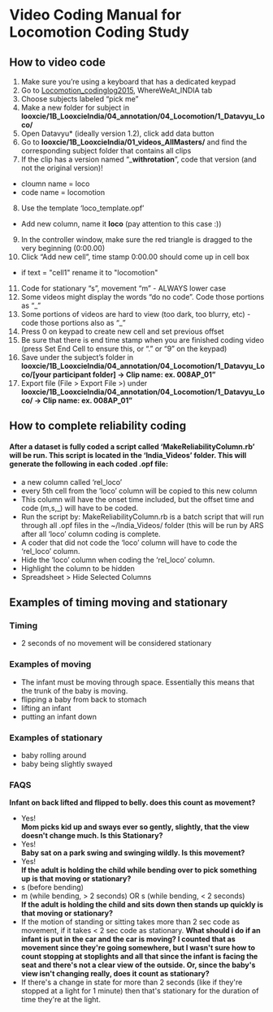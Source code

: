 # Video Coding Manual for Locomotion Coding Study  

## How to video code   
1.  Make sure you’re using a keyboard that has a dedicated keypad
2.  Go to [Locomotion_codinglog2015](https://docs.google.com/spreadsheets/d/1zxMLBf0ayY_wHaJLWKZRl28KQyDpNmKFHhMfYwMYqtA/edit#gid=1826061711), WhereWeAt_INDIA tab  
3.  Choose subjects labeled “pick me”
4.  Make a new folder for subject in **looxcie/1B_LooxcieIndia/04_annotation/04_Locomotion/1_Datavyu_Loco/**
5.  Open Datavyu* (ideally version 1.2), click add data button
6.  Go to **looxcie/1B_LooxcieIndia/01_videos_AllMasters/** and find the corresponding subject folder that contains all clips 
7.  If the clip has a version named “_**withrotation**”, code that version (and not the original version)!
  * cloumn name = loco
  * code name = locomotion
8.  Use the template ‘loco_template.opf’
  * Add new column, name it **loco** (pay attention to this case :))
9.  In the controller window, make sure the red triangle is dragged to the very beginning (0:00.00)
10.  Click “Add new cell”, time stamp 0:00.00 should come up in cell box
  * if text = "cell1" rename it to "locomotion"  
11.  Code for stationary “s”, movement “m” - ALWAYS lower case
12.  Some videos might display the words “do no code”. Code those portions as “_”
13.  Some portions of videos are hard to view (too dark, too blurry, etc) - code those portions also as “_”
14.  Press 0 on keypad to create new cell and set previous offset
15. Be sure that there is end time stamp when you are finished coding video (press Set End Cell to ensure this, or “.” or “9” on the keypad)
16.  Save under the subject’s folder in **looxcie/1B_LooxcieIndia/04_annotation/04_Locomotion/1_Datavyu_Loco/[your participant folder] → Clip name: ex. 008AP_01”**
17.  Export file (File > Export File >) under **looxcie/1B_LooxcieIndia/04_annotation/04_Locomotion/1_Datavyu_Loco/ → Clip name: ex. 008AP_01”**







## How to complete reliability coding


#### After a dataset is fully coded a script called ‘MakeReliabilityColumn.rb’ will be run. This script is located in the ‘India_Videos’ folder. This will generate the following in each coded .opf file:
  * a new column called ‘rel_loco’
  * every 5th cell from the ‘loco’ column will be copied to this new column
  * This column will have the onset time included, but the offset time and code (m,s,_) will have to be coded.
  * Run the script by: MakeReliabilityColumn.rb is a batch script that will run through all .opf files in the ~/India_Videos/ folder (this will be run by ARS after all ‘loco’ column coding is complete.
  * A coder that did not code the ‘loco’ column will have to code the ‘rel_loco’ column.
  * Hide the ‘loco’ column when coding the ‘rel_loco’ column.
  * Highlight the column to be hidden
  * Spreadsheet > Hide Selected Columns

## Examples of timing moving and stationary 



### Timing  
- 2 seconds of no movement will be considered stationary

### Examples of moving 
- The infant must be moving through space. Essentially this means that the trunk of the baby is moving.  
- flipping a baby from back to stomach  
- lifting an infant  
- putting an infant down  

### Examples of stationary  
- baby rolling around  
- baby being slightly swayed 

### FAQS
**Infant on back lifted and flipped to belly. does this count as movement?**   
- Yes!  
**Mom picks kid up and sways ever so gently, slightly, that the view doesn't change much. Is this Stationary?**    
- Yes!  
**Baby sat on a park swing and swinging wildly. Is this movement?**    
- Yes!  
**If the adult is holding the child while bending over to pick something up is that moving or stationary?**  
- s (before bending) 
- m (while bending, > 2 seconds) OR s (while bending, < 2 seconds)  
**If the adult is holding the child and sits down then stands up quickly is that moving or stationary?**
- If the motion of standing or sitting takes more than 2 sec code as movement, if it takes < 2 sec code as stationary.
**What should i do if an infant is put in the car and the car is moving? I counted that as movement since they're going somewhere, but I wasn't sure how to count stopping at stoplights and all that since the infant is facing the seat and there's not a clear view of the outside. Or, since the baby's view isn't changing really, does it count as stationary?**
- If there's a change in state for more than 2 seconds (like if they're stopped at a light for 1 minute) then that's stationary for the duration of time they're at the light.









